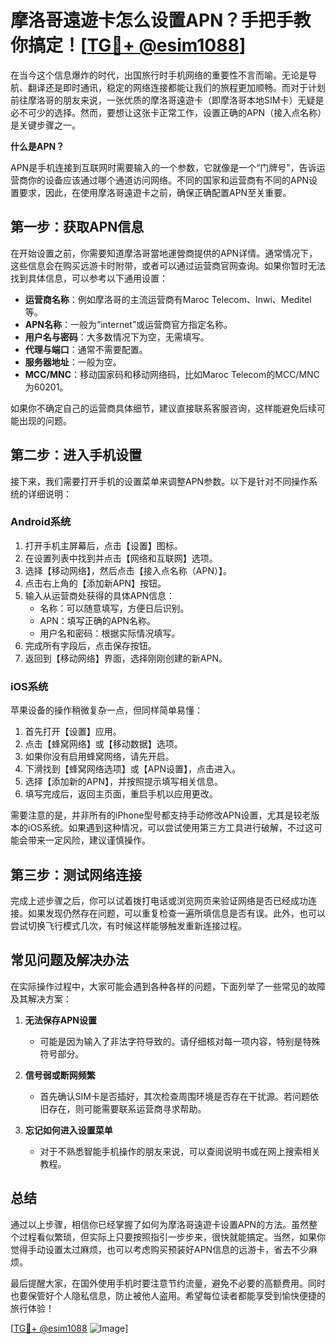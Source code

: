 # 摩洛哥遠遊卡怎么设置APN？手把手教你搞定！[[TG💪+ @esim1088](https://t.me/s/esim1088)]

在当今这个信息爆炸的时代，出国旅行时手机网络的重要性不言而喻。无论是导航、翻译还是即时通讯，稳定的网络连接都能让我们的旅程更加顺畅。而对于计划前往摩洛哥的朋友来说，一张优质的摩洛哥遠遊卡（即摩洛哥本地SIM卡）无疑是必不可少的选择。然而，要想让这张卡正常工作，设置正确的APN（接入点名称）是关键步骤之一。

**什么是APN？**

APN是手机连接到互联网时需要输入的一个参数，它就像是一个“门牌号”，告诉运营商你的设备应该通过哪个通道访问网络。不同的国家和运营商有不同的APN设置要求，因此，在使用摩洛哥遠遊卡之前，确保正确配置APN至关重要。

## **第一步：获取APN信息**

在开始设置之前，你需要知道摩洛哥當地運營商提供的APN详情。通常情况下，这些信息会在购买远游卡时附带，或者可以通过运营商官网查询。如果你暂时无法找到具体信息，可以参考以下通用设置：

- **运营商名称**：例如摩洛哥的主流运营商有Maroc Telecom、Inwi、Meditel等。
- **APN名称**：一般为“internet”或运营商官方指定名称。
- **用户名与密码**：大多数情况下为空，无需填写。
- **代理与端口**：通常不需要配置。
- **服务器地址**：一般为空。
- **MCC/MNC**：移动国家码和移动网络码，比如Maroc Telecom的MCC/MNC为60201。

如果你不确定自己的运营商具体细节，建议直接联系客服咨询，这样能避免后续可能出现的问题。

## **第二步：进入手机设置**

接下来，我们需要打开手机的设置菜单来调整APN参数。以下是针对不同操作系统的详细说明：

### **Android系统**

1. 打开手机主屏幕后，点击【设置】图标。
2. 在设置列表中找到并点击【网络和互联网】选项。
3. 选择【移动网络】，然后点击【接入点名称（APN）】。
4. 点击右上角的【添加新APN】按钮。
5. 输入从运营商处获得的具体APN信息：
   - 名称：可以随意填写，方便日后识别。
   - APN：填写正确的APN名称。
   - 用户名和密码：根据实际情况填写。
6. 完成所有字段后，点击保存按钮。
7. 返回到【移动网络】界面，选择刚刚创建的新APN。

### **iOS系统**

苹果设备的操作稍微复杂一点，但同样简单易懂：

1. 首先打开【设置】应用。
2. 点击【蜂窝网络】或【移动数据】选项。
3. 如果你没有启用蜂窝网络，请先开启。
4. 下滑找到【蜂窝网络选项】或【APN设置】，点击进入。
5. 选择【添加新的APN】，并按照提示填写相关信息。
6. 填写完成后，返回主页面，重启手机以应用更改。

需要注意的是，并非所有的iPhone型号都支持手动修改APN设置，尤其是较老版本的iOS系统。如果遇到这种情况，可以尝试使用第三方工具进行破解，不过这可能会带来一定风险，建议谨慎操作。

## **第三步：测试网络连接**

完成上述步骤之后，你可以试着拨打电话或浏览网页来验证网络是否已经成功连接。如果发现仍然存在问题，可以重复检查一遍所填信息是否有误。此外，也可以尝试切换飞行模式几次，有时候这样能够触发重新连接过程。

## **常见问题及解决办法**

在实际操作过程中，大家可能会遇到各种各样的问题，下面列举了一些常见的故障及其解决方案：

1. **无法保存APN设置**
   - 可能是因为输入了非法字符导致的。请仔细核对每一项内容，特别是特殊符号部分。
   
2. **信号弱或断网频繁**
   - 首先确认SIM卡是否插好，其次检查周围环境是否存在干扰源。若问题依旧存在，则可能需要联系运营商寻求帮助。

3. **忘记如何进入设置菜单**
   - 对于不熟悉智能手机操作的朋友来说，可以查阅说明书或在网上搜索相关教程。

## **总结**

通过以上步骤，相信你已经掌握了如何为摩洛哥遠遊卡设置APN的方法。虽然整个过程看似繁琐，但实际上只要按照指引一步步来，很快就能搞定。当然，如果你觉得手动设置太过麻烦，也可以考虑购买预装好APN信息的远游卡，省去不少麻烦。

最后提醒大家，在国外使用手机时要注意节约流量，避免不必要的高额费用。同时也要保管好个人隐私信息，防止被他人盗用。希望每位读者都能享受到愉快便捷的旅行体验！

[[TG💪+ @esim1088](https://t.me/s/esim1088) ![Image](https://i.postimg.cc/4NQfJmqS/Snipaste-2025-05-13-00-14-12.png)]